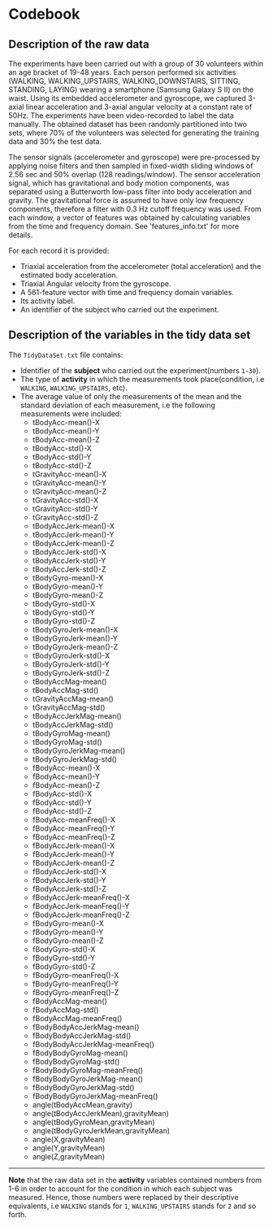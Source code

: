 
# Codebook

## Description of the raw data
The experiments have been carried out with a group of 30 volunteers within an age bracket of 19-48 years. Each person performed six activities (WALKING, WALKING_UPSTAIRS, WALKING_DOWNSTAIRS, SITTING, STANDING, LAYING) wearing a smartphone (Samsung Galaxy S II) on the waist. Using its embedded accelerometer and gyroscope, we captured 3-axial linear acceleration and 3-axial angular velocity at a constant rate of 50Hz. The experiments have been video-recorded to label the data manually. The obtained dataset has been randomly partitioned into two sets, where 70% of the volunteers was selected for generating the training data and 30% the test data. 

The sensor signals (accelerometer and gyroscope) were pre-processed by applying noise filters and then sampled in fixed-width sliding windows of 2.56 sec and 50% overlap (128 readings/window). The sensor acceleration signal, which has gravitational and body motion components, was separated using a Butterworth low-pass filter into body acceleration and gravity. The gravitational force is assumed to have only low frequency components, therefore a filter with 0.3 Hz cutoff frequency was used. From each window, a vector of features was obtained by calculating variables from the time and frequency domain. See 'features_info.txt' for more details. 

For each record it is provided:

- Triaxial acceleration from the accelerometer (total acceleration) and the estimated body acceleration.
- Triaxial Angular velocity from the gyroscope. 
- A 561-feature vector with time and frequency domain variables. 
- Its activity label. 
- An identifier of the subject who carried out the experiment.

## Description of the variables in the tidy data set
The `TidyDataSet.txt` file contains:

* Identifier of the __subject__ who carried out the experiment(numbers `1-30`).
* The type of __activity__ in which the measurements took place(condition, i.e `WALKING`, `WALKING_UPSTAIRS`, etc).
* The average value of only the measurements of the mean and the standard deviation of each measurement, i.e the following measurements were included:
    + tBodyAcc-mean()-X
    + tBodyAcc-mean()-Y
    + tBodyAcc-mean()-Z
    + tBodyAcc-std()-X
    + tBodyAcc-std()-Y
    + tBodyAcc-std()-Z
    + tGravityAcc-mean()-X
    + tGravityAcc-mean()-Y
    + tGravityAcc-mean()-Z
    + tGravityAcc-std()-X
    + tGravityAcc-std()-Y
    + tGravityAcc-std()-Z
    + tBodyAccJerk-mean()-X
    + tBodyAccJerk-mean()-Y
    + tBodyAccJerk-mean()-Z
    + tBodyAccJerk-std()-X
    + tBodyAccJerk-std()-Y
    + tBodyAccJerk-std()-Z
    + tBodyGyro-mean()-X
    + tBodyGyro-mean()-Y
    + tBodyGyro-mean()-Z
    + tBodyGyro-std()-X
    + tBodyGyro-std()-Y
    + tBodyGyro-std()-Z
    + tBodyGyroJerk-mean()-X
    + tBodyGyroJerk-mean()-Y
    + tBodyGyroJerk-mean()-Z
    + tBodyGyroJerk-std()-X
    + tBodyGyroJerk-std()-Y
    + tBodyGyroJerk-std()-Z
    + tBodyAccMag-mean()
    + tBodyAccMag-std()
    + tGravityAccMag-mean()
    + tGravityAccMag-std()
    + tBodyAccJerkMag-mean()
    + tBodyAccJerkMag-std()
    + tBodyGyroMag-mean()
    + tBodyGyroMag-std()
    + tBodyGyroJerkMag-mean()
    + tBodyGyroJerkMag-std()
    + fBodyAcc-mean()-X
    + fBodyAcc-mean()-Y
    + fBodyAcc-mean()-Z
    + fBodyAcc-std()-X
    + fBodyAcc-std()-Y
    + fBodyAcc-std()-Z
    + fBodyAcc-meanFreq()-X
    + fBodyAcc-meanFreq()-Y
    + fBodyAcc-meanFreq()-Z
    + fBodyAccJerk-mean()-X
    + fBodyAccJerk-mean()-Y
    + fBodyAccJerk-mean()-Z
    + fBodyAccJerk-std()-X
    + fBodyAccJerk-std()-Y
    + fBodyAccJerk-std()-Z
    + fBodyAccJerk-meanFreq()-X
    + fBodyAccJerk-meanFreq()-Y
    + fBodyAccJerk-meanFreq()-Z
    + fBodyGyro-mean()-X
    + fBodyGyro-mean()-Y
    + fBodyGyro-mean()-Z
    + fBodyGyro-std()-X
    + fBodyGyro-std()-Y
    + fBodyGyro-std()-Z
    + fBodyGyro-meanFreq()-X
    + fBodyGyro-meanFreq()-Y
    + fBodyGyro-meanFreq()-Z
    + fBodyAccMag-mean()
    + fBodyAccMag-std()
    + fBodyAccMag-meanFreq()
    + fBodyBodyAccJerkMag-mean()
    + fBodyBodyAccJerkMag-std()
    + fBodyBodyAccJerkMag-meanFreq()
    + fBodyBodyGyroMag-mean()
    + fBodyBodyGyroMag-std()
    + fBodyBodyGyroMag-meanFreq()
    + fBodyBodyGyroJerkMag-mean()
    + fBodyBodyGyroJerkMag-std()
    + fBodyBodyGyroJerkMag-meanFreq()
    + angle(tBodyAccMean,gravity)
    + angle(tBodyAccJerkMean),gravityMean)
    + angle(tBodyGyroMean,gravityMean)
    + angle(tBodyGyroJerkMean,gravityMean)
    + angle(X,gravityMean)
    + angle(Y,gravityMean)
    + angle(Z,gravityMean)

***
**Note** that the raw data set in the __activity__ variables contained numbers from 1-6 in order to account for the condition in which each subject was measured. Hence, those numbers were replaced by their descriptive equivalents, i.e `WALKING` stands for `1`, `WALKING_UPSTAIRS` stands for `2` and so forth.
